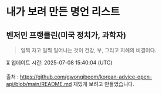 # 내가 보려 만든 명언 리스트

##  벤저민 프랭클린(미국 정치가, 과학자)
> 일찍 자고 일찍 일어나는 것이 건강, 부, 그리고 지혜의 비결이다.


⏳ 업데이트 시간: 2025-07-08 15:40:04 (UTC)

출처 : https://github.com/gwongibeom/korean-advice-open-api/blob/main/README.md
재밌게 보려고 만들었습니다.
